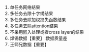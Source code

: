 1. 单任务网络结果
2. 多任务去除十字绣结果
3. 多任务去除加权损失函数结果
4. 多任务去除attention结果
5. 不采用嵌入处理或者cross layer的结果
6. 焊锡数据【重要】:数据质量差
7. 王师兄数据【重要】